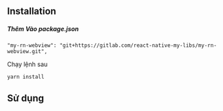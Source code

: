 
## Installation

##### Thêm Vào package.json
```
"my-rn-webview": "git+https://gitlab.com/react-native-my-libs/my-rn-webview.git",
```

Chạy  lệnh sau
```
yarn install
```

## Sử dụng

